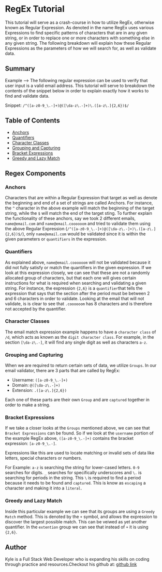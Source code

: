 # RegEx Tutorial

This tutorial will serve as a crash-course in how to utilize RegEx, otherwise known as Regular Expression. As denoted in the name RegEx uses various Expressions to find specific patterns of characters that are in any given string, or in order to replace one or more characters with something else in any given string. The following breakdown will explain how these Regular Expressions as the parameters of how we will search for, as well as validate data.

## Summary

Example --> The following regular expression can be used to verify that user input is a valid email address. This tutorial will serve to breakdown the contents of the snippet below in order to explain exactly how it works to find and validate data.

Snippet:  `/^([a-z0-9_\.-]+)@([\da-z\.-]+)\.([a-z\.]{2,6})$/`

## Table of Contents

- [Anchors](#anchors)
- [Quantifiers](#quantifiers)
- [Character Classes](#character-classes)
- [Grouping and Capturing](#grouping-and-capturing)
- [Bracket Expressions](#bracket-expressions)
- [Greedy and Lazy Match](#greedy-and-lazy-match)

## Regex Components

### Anchors
Characters that are within a Regular Expression that target as well as denote the beginning and end of a set of strings are called Anchors. For instance, the `^` character in the above example will match the beginning of the target string, while the `$` will match the end of the target sting. To further explain the functionality of these anchors, say we took 2 different emails, `name@email.com` and `name@email.coooooom` and tried to validate them using the above Regular Expression (`/^([a-z0-9_\.-]+)@([\da-z\.-]+)\.([a-z\.]{2,6})$/`), only `name@email.com` would be validated since it is within the given parameters or `quantifiers` in the expression.

### Quantifiers
As explained above, `name@email.coooooom` will not be validated because it did not fully satisfy or match the quantifiers in the given expression. If we look at this expression closely, we can see that these are not a randomly allocated group of characters, but that each one will gives certain instructions for what is required when searching and validating a given string. For instance, the expression `{2,6}` is a `quantifier`that tells the expression that says that the section after the period must be between 2 and 6 characters in order to validate. Looking at the email that will not validate, is is clear to see that `.coooooom` has 8 characters and is therefore not accepted by the quantifier.

### Character Classes
The email match expression example happens to have a `character class` of `/d`, which acts as known as the `digit character class`. For example, in the section `[\da-z\.-]`, it will find any single digit as well as characters `a-z`.

### Grouping and Capturing
When we are required to return certain sets of data, we utilize `Groups`. In our email validator, there are 3 parts that are called by RegEx:

- Username: `([a-z0-9_\.-]+)`
- Domain: `@([\da-z\.-]+)`
- Extension: `.([a-z\.]{2,6})`

Each one of these parts are their own `Group` and are `captured` together in order to make a string.

### Bracket Expressions
If we take a closer looks at the `Groups` mentioned above, we can see that `Bracket Expressions` can be found. So if we look at the `username` portion of the example RegEx above, `([a-z0-9_\.-]+)` contains the bracket expression: `[a-z0-9_\.-]`.

Expressions like this are used to locate matching or invalid sets of data like letters, special characters or numbers.

For Example: `a-z` is searching the string for lower-cased letters. `0-9` searches for digits. `_` searches for specifically underscores and `\.` is searching for periods in the string. This `\` is required to find a period because it needs to be found and `captured`. This is know as `escaping` a character and making it into a `literal`.

### Greedy and Lazy Match
Inside this particular example we can see that its groups are using a `Greedy Match` method. This is denoted by the `+` symbol, and allows the expression to discover the largest possible match. This can be veiwed as yet another quantifier. In the `extention` group we can see that instead of `+` it  is using `{2,6}`.

## Author

Kyle is a Full Stack Web Developer who is expanding his skills on coding through practice and resources.Checkout his github at: [github link](https://github.com/kjmckinley/regex-tutorial.git) 

